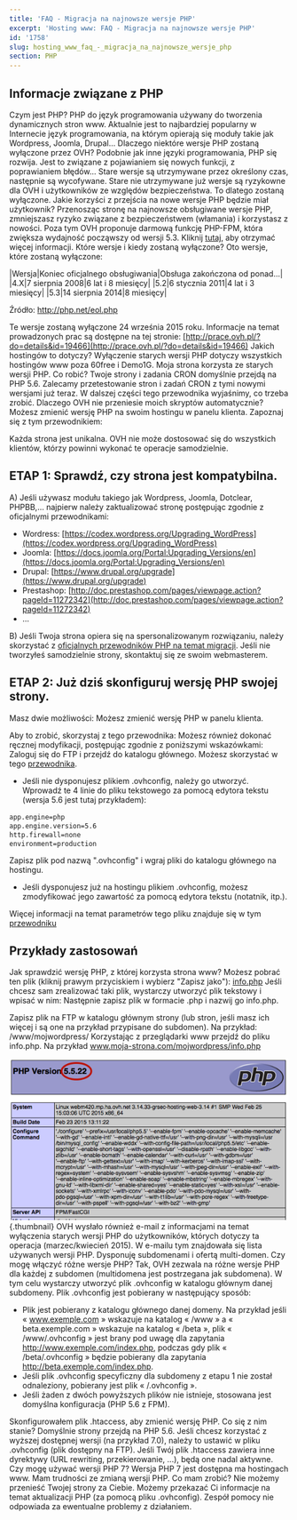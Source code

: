```yaml
---
title: 'FAQ - Migracja na najnowsze wersje PHP'
excerpt: 'Hosting www: FAQ - Migracja na najnowsze wersje PHP'
id: '1758'
slug: hosting_www_faq_-_migracja_na_najnowsze_wersje_php
section: PHP
---
```


## Informacje związane z PHP
Czym jest PHP?
PHP do język programowania używany do tworzenia dynamicznych stron www.
Aktualnie jest to najbardziej popularny w Internecie język programowania, na którym opierają się moduły takie jak Wordpress, Joomla, Drupal...
Dlaczego niektóre wersje PHP zostaną wyłączone przez OVH?
Podobnie jak inne języki programowania, PHP się rozwija. Jest to związane z pojawianiem się nowych funkcji, z poprawianiem błędów... Stare wersje są utrzymywane przez określony czas, następnie są wycofywane.
Stare nie utrzymywane już wersje są ryzykowne dla OVH i użytkowników ze względów bezpieczeństwa. To dlatego zostaną wyłączone.
Jakie korzyści z przejścia na nowe wersje PHP będzie miał użytkownik?
Przenosząc stronę na najnowsze obsługiwane wersje PHP, zmniejszasz ryzyko związane z bezpieczeństwem (włamania) i korzystasz z nowości. 
Poza tym OVH proponuje darmową funkcję PHP-FPM, która zwiększa wydajność począwszy od wersji 5.3. Kliknij [tutaj](https://www.ovh.pl/g1175.optimisation-php-fpm), aby otrzymać więcej informacji.
Które wersje i kiedy zostaną wyłączone?
Oto wersje, które zostaną wyłączone:

|Wersja|Koniec oficjalnego obsługiwania|Obsługa zakończona od ponad...|
|4.X|7 sierpnia 2008|6 lat i 8 miesięcy|
|5.2|6 stycznia 2011|4 lat i 3 miesięcy|
|5.3|14 sierpnia 2014|8 miesięcy|


Źródło: http://php.net/eol.php

Te wersje zostaną wyłączone 24 września 2015 roku. Informacje na temat prowadzonych prac są dostępne na tej stronie: [http://prace.ovh.pl/?do=details&id=19466](http://prace.ovh.pl/?do=details&id=19466)
Jakich hostingów to dotyczy?
Wyłączenie starych wersji PHP dotyczy wszystkich hostingów www poza 60free i Demo1G.
Moja strona korzysta ze starych wersji PHP. Co robić?
Twoje strony i zadania CRON domyślnie przejdą na PHP 5.6.
Zalecamy przetestowanie stron i zadań CRON z tymi nowymi wersjami już teraz. W dalszej części tego przewodnika wyjaśnimy, co trzeba zrobić.
Dlaczego OVH nie przeniesie moich skryptów automatycznie?
Możesz zmienić wersję PHP na swoim hostingu w panelu klienta. Zapoznaj się z tym przewodnikiem: []({legacy}1999)

Każda strona jest unikalna. OVH nie może dostosować się do wszystkich klientów, którzy powinni wykonać te operacje samodzielnie.


## ETAP 1: Sprawdź, czy strona jest kompatybilna.
A) Jeśli używasz modułu takiego jak Wordpress, Joomla, Dotclear, PHPBB,... najpierw należy zaktualizować stronę postępując zgodnie z oficjalnymi przewodnikami:


- Wordress: [https://codex.wordpress.org/Upgrading_WordPress](https://codex.wordpress.org/Upgrading_WordPress)
- Joomla: [https://docs.joomla.org/Portal:Upgrading_Versions/en](https://docs.joomla.org/Portal:Upgrading_Versions/en)
- Drupal: [https://www.drupal.org/upgrade](https://www.drupal.org/upgrade)
- Prestashop: [http://doc.prestashop.com/pages/viewpage.action?pageId=11272342](http://doc.prestashop.com/pages/viewpage.action?pageId=11272342)
- ...

B) Jeśli Twoja strona opiera się na spersonalizowanym rozwiązaniu, należy skorzystać z [oficjalnych przewodników PHP na temat migracji](http://php.net/manual/fr/appendices.php).
Jeśli nie tworzyłeś samodzielnie strony, skontaktuj się ze swoim webmasterem.


## ETAP 2: Już dziś skonfiguruj wersję PHP swojej strony.
Masz dwie możliwości:
Możesz zmienić wersję PHP w panelu klienta.

Aby to zrobić, skorzystaj z tego przewodnika: []({legacy}1999)
Możesz również dokonać ręcznej modyfikacji, postępując zgodnie z poniższymi wskazówkami:
Zaloguj się do FTP i przejdź do katalogu głównego. Możesz skorzystać w tego [przewodnika](https://www.ovh.com/fr/g1380.utilisation-filezilla).


- Jeśli nie dysponujesz plikiem .ovhconfig, należy go utworzyć. Wprowadź te 4 linie do pliku tekstowego za pomocą edytora tekstu (wersja 5.6 jest tutaj przykładem):


```
app.engine=php
app.engine.version=5.6
http.firewall=none
environment=production
```



Zapisz plik pod nazwą ".ovhconfig" i wgraj pliki do katalogu głównego na hostingu. 


- Jeśli dysponujesz już na hostingu plikiem .ovhconfig, możesz zmodyfikować jego zawartość za pomocą edytora tekstu (notatnik, itp.).


Więcej informacji na temat parametrów tego pliku znajduje się w tym 
[przewodniku](https://www.ovh.pl/g1207.konfiguracja-php-hosting-www)


## Przykłady zastosowań
Jak sprawdzić wersję PHP, z której korzysta strona www?
Możesz pobrać ten plik (kliknij prawym przyciskiem i wybierz "Zapisz jako"): [info.php](https://www.ovh.com/fr/documents/info.php)
Jeśli chcesz sam zrealizować taki plik, wystarczy utworzyć plik tekstowy i wpisać w nim: <?php phpinfo(); ?>
Następnie zapisz plik w formacie .php i nazwij go info.php.

Zapisz plik na FTP w katalogu głównym strony (lub stron, jeśli masz ich więcej i są one na przykład przypisane do subdomen). Na przykład: /www/mojwordpress/
Korzystając z przeglądarki www przejdź do pliku info.php. Na przykład www.moja-strona.com/mojwordpress/info.php

![](images/img_2601.jpg){.thumbnail}
OVH wysłało również e-mail z informacjami na temat wyłączenia starych wersji PHP do użytkowników, których dotyczy ta operacja (marzec/kwiecień 2015). W e-mailu tym znajdowała się lista używanych wersji PHP.
Dysponuję subdomenami i ofertą multi-domen. Czy mogę włączyć różne wersje PHP?
Tak, OVH zezwala na różne wersje PHP dla każdej z subdomen (multidomena jest postrzegana jak subdomena). 
W tym celu wystarczy utworzyć plik .ovhconfig w katalogu głównym danej subdomeny. Plik .ovhconfig jest pobierany w następujący sposób:


- Plik jest pobierany z katalogu głównego danej domeny. Na przykład jeśli « www.exemple.com » wskazuje na katalog « /www » a « beta.exemple.com » wskazuje na katalog « /beta », plik « /www/.ovhconfig » jest brany pod uwagę dla zapytania http://www.exemple.com/index.php, podczas gdy plik « /beta/.ovhconfig » będzie pobierany dla zapytania http://beta.exemple.com/index.php.
- Jeśli plik .ovhconfig specyficzny dla subdomeny z etapu 1 nie został odnaleziony, pobierany jest plik « /.ovhconfig ».
- Jeśli żaden z dwóch powyższych plików nie istnieje, stosowana jest domyślna konfiguracja (PHP 5.6 z FPM).


Skonfigurowałem plik .htaccess, aby zmienić wersję PHP. Co się z nim stanie?
Domyślnie strony przejdą na PHP 5.6. Jeśli chcesz korzystać z wyższej dostępnej wersji (na przykład 7.0), należy to ustawić w pliku .ovhconfig (plik dostępny na FTP). 
Jeśli Twój plik .htaccess zawiera inne dyrektywy (URL rewriting, przekierowanie, ...), będą one nadal aktywne.
Czy mogę używać wersji PHP 7?
Wersja PHP 7 jest dostępna ma hostingach www.
Mam trudności ze zmianą wersji PHP. Co mam zrobić?
Nie możemy przenieść Twojej strony za Ciebie. Możemy przekazać Ci informacje na temat aktualizacji PHP (za pomocą pliku .ovhconfig). Zespół pomocy nie odpowiada za ewentualne problemy z działaniem.

